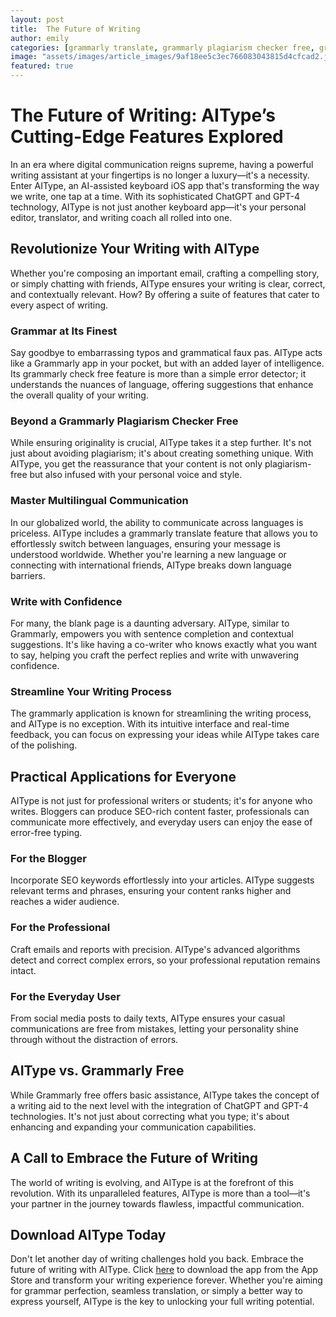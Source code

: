 ```yaml
---
layout: post
title:  The Future of Writing
author: emily
categories: [grammarly translate, grammarly plagiarism checker free, grammarly app, grammarly free, similar grammarly, grammarly check free, grammarly application]
image: "assets/images/article_images/9af18ee5c3ec766083043815d4cfcad2.jpg"
featured: true
---
```


# The Future of Writing: AIType’s Cutting-Edge Features Explored

In an era where digital communication reigns supreme, having a powerful writing assistant at your fingertips is no longer a luxury—it's a necessity. Enter AIType, an AI-assisted keyboard iOS app that's transforming the way we write, one tap at a time. With its sophisticated ChatGPT and GPT-4 technology, AIType is not just another keyboard app—it's your personal editor, translator, and writing coach all rolled into one.

## Revolutionize Your Writing with AIType

Whether you're composing an important email, crafting a compelling story, or simply chatting with friends, AIType ensures your writing is clear, correct, and contextually relevant. How? By offering a suite of features that cater to every aspect of writing.

### Grammar at Its Finest

Say goodbye to embarrassing typos and grammatical faux pas. AIType acts like a Grammarly app in your pocket, but with an added layer of intelligence. Its grammarly check free feature is more than a simple error detector; it understands the nuances of language, offering suggestions that enhance the overall quality of your writing.

### Beyond a Grammarly Plagiarism Checker Free

While ensuring originality is crucial, AIType takes it a step further. It's not just about avoiding plagiarism; it's about creating something unique. With AIType, you get the reassurance that your content is not only plagiarism-free but also infused with your personal voice and style.

### Master Multilingual Communication

In our globalized world, the ability to communicate across languages is priceless. AIType includes a grammarly translate feature that allows you to effortlessly switch between languages, ensuring your message is understood worldwide. Whether you're learning a new language or connecting with international friends, AIType breaks down language barriers.

### Write with Confidence

For many, the blank page is a daunting adversary. AIType, similar to Grammarly, empowers you with sentence completion and contextual suggestions. It's like having a co-writer who knows exactly what you want to say, helping you craft the perfect replies and write with unwavering confidence.

### Streamline Your Writing Process

The grammarly application is known for streamlining the writing process, and AIType is no exception. With its intuitive interface and real-time feedback, you can focus on expressing your ideas while AIType takes care of the polishing.

## Practical Applications for Everyone

AIType is not just for professional writers or students; it's for anyone who writes. Bloggers can produce SEO-rich content faster, professionals can communicate more effectively, and everyday users can enjoy the ease of error-free typing.

### For the Blogger

Incorporate SEO keywords effortlessly into your articles. AIType suggests relevant terms and phrases, ensuring your content ranks higher and reaches a wider audience.

### For the Professional

Craft emails and reports with precision. AIType's advanced algorithms detect and correct complex errors, so your professional reputation remains intact.

### For the Everyday User

From social media posts to daily texts, AIType ensures your casual communications are free from mistakes, letting your personality shine through without the distraction of errors.

## AIType vs. Grammarly Free

While Grammarly free offers basic assistance, AIType takes the concept of a writing aid to the next level with the integration of ChatGPT and GPT-4 technologies. It's not just about correcting what you type; it's about enhancing and expanding your communication capabilities.

## A Call to Embrace the Future of Writing

The world of writing is evolving, and AIType is at the forefront of this revolution. With its unparalleled features, AIType is more than a tool—it's your partner in the journey towards flawless, impactful communication.

## Download AIType Today

Don't let another day of writing challenges hold you back. Embrace the future of writing with AIType. Click [here](https://apps.apple.com/us/app/aitype-grammar-check-keyboard/id6469163944) to download the app from the App Store and transform your writing experience forever. Whether you're aiming for grammar perfection, seamless translation, or simply a better way to express yourself, AIType is the key to unlocking your full writing potential.